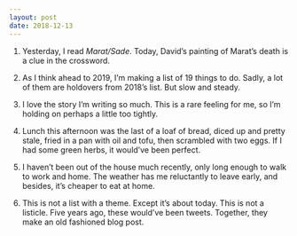 ```yaml
---
layout: post
date: 2018-12-13
---
```


1. Yesterday, I read *Marat/Sade*. Today, David’s painting of Marat’s death is a clue in the crossword. 

2. As I think ahead to 2019, I’m making a list of 19 things to do. Sadly, a lot of them are holdovers from 2018’s list. But slow and steady.

3. I love the story I’m writing so much. This is a rare feeling for me, so I’m holding on perhaps a little too tightly. 

4. Lunch this afternoon was the last of a loaf of bread, diced up and pretty stale, fried in a pan with oil and tofu, then scrambled with two eggs. If I had some green herbs, it would’ve been perfect.

5. I haven’t been out of the house much recently, only long enough to walk to work and home. The weather has me reluctantly to leave early, and besides, it’s cheaper to eat at home.

6. This is not a list with a theme. Except it’s about today. This is not a listicle. Five years ago, these would’ve been tweets. Together, they make an old fashioned blog post.
